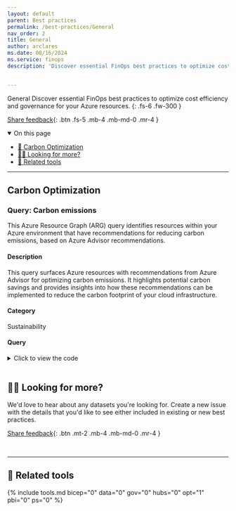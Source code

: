 ```yaml
---
layout: default
parent: Best practices
permalink: /best-practices/General
nav_order: 2
title: General
author: arclares
ms.date: 08/16/2024
ms.service: finops
description: 'Discover essential FinOps best practices to optimize cost efficiency and governance for your Azure resources.'


---
```


<span class="fs-9 d-block mb-4">General</span>
Discover essential FinOps best practices to optimize cost efficiency and governance for your Azure resources.
{: .fs-6 .fw-300 }

[Share feedback](#️-looking-for-more){: .btn .fs-5 .mb-4 .mb-md-0 .mr-4 }

<details open markdown="1">
   <summary class="fs-2 text-uppercase">On this page</summary>

- [🍃 Carbon Optimization](#carbon-optimization)
- [🙋‍♀️ Looking for more?](#️-looking-for-more)
- [🧰 Related tools](#-related-tools)

</details>

---


## Carbon Optimization

### Query: Carbon emissions

This Azure Resource Graph (ARG) query identifies resources within your Azure environment that have recommendations for reducing carbon emissions, based on Azure Advisor recommendations.

#### Description

This query surfaces Azure resources with recommendations from Azure Advisor for optimizing carbon emissions. It highlights potential carbon savings and provides insights into how these recommendations can be implemented to reduce the carbon footprint of your cloud infrastructure.

#### Category

Sustainability

#### Query

<details>
  <summary>Click to view the code</summary>
  <div class="code-block">
    <pre><code> advisorresources
| where tolower(type) == "microsoft.advisor/recommendations"
| extend RecommendationTypeId = tostring(properties.recommendationTypeId)
| where RecommendationTypeId in ("94aea435-ef39-493f-a547-8408092c22a7", "e10b1381-5f0a-47ff-8c7b-37bd13d7c974")
    | extend properties = parse_json(properties)
    | extend monthlyCarbonSavingsKg = toreal(properties.extendedProperties.PotentialMonthlyCarbonSavings)
    | extend shortDescription=properties.shortDescription.problem
    | extend recommendationType=properties.extendedProperties.recommendationType
    | extend recommendationMessage=properties.extendedProperties.recommendationMessage
    | extend PotentialMonthlyCarbonEmissions=properties.extendedProperties.PotentialMonthlyCarbonEmissions
    | extend PotentialMonthlyCarbonSavings=properties.extendedProperties.PotentialMonthlyCarbonSavings
    | extend ResourceId=properties.resourceMetadata.resourceId, ResourceType=tostring(properties.impactedField)
| project subscriptionId, resourceGroup,ResourceId,ResourceType, shortDescription,recommendationType, recommendationMessage, PotentialMonthlyCarbonEmissions, PotentialMonthlyCarbonSavings, monthlyCarbonSavingsKg, properties
</code></pre>
  </div>
</details>

<br>

## 🙋‍♀️ Looking for more?

We'd love to hear about any datasets you're looking for. Create a new issue with the details that you'd like to see either included in existing or new best practices.

[Share feedback](https://aka.ms/ftk/idea){: .btn .mt-2 .mb-4 .mb-md-0 .mr-4 }

<br>

---

## 🧰 Related tools

{% include tools.md bicep="0" data="0" gov="0" hubs="0" opt="1" pbi="0" ps="0" %}

<br>
